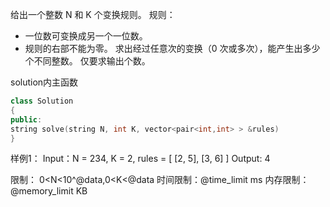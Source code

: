 给出一个整数 N 和 K 个变换规则。
规则：
- 一位数可变换成另一个一位数。
- 规则的右部不能为零。
求出经过任意次的变换（0 次或多次），能产生出多少个不同整数。
仅要求输出个数。

solution内主函数
```cpp
class Solution
{
public:
string solve(string N, int K, vector<pair<int,int> > &rules)
}
```

样例1：
Input：N = 234, K = 2, rules = [ [2, 5], [3, 6] ]
Output: 4

限制：
0<N<10^@data,0<K<@data
时间限制：@time_limit ms
内存限制：@memory_limit KB